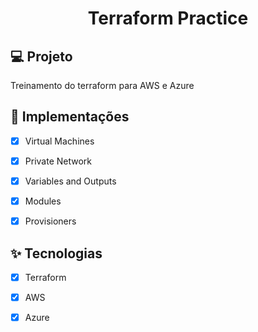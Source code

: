 <h1 align="center">
Terraform Practice
</h1>

## 💻 Projeto

Treinamento do terraform para AWS e Azure

## 🔨 Implementações

- [x] Virtual Machines
- [x] Private Network
- [x] Variables and Outputs
- [x] Modules
- [x] Provisioners


## ✨ Tecnologias

- [x] Terraform
- [x] AWS
- [x] Azure


